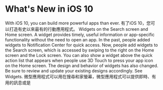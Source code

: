 
# What's New in iOS 10
With iOS 10, you can build more powerful apps than ever.
有了iOS 10，您可以打造有史以來最有的行動應用程式。
Widgets on the Search screen and Home screen. A widget provides timely, useful information or app-specific functionality without the need to open an app. In the past, people added widgets to Notification Center for quick access. Now, people add widgets to the Search screen, which is accessed by swiping to the right on the Home screen and the Lock screen. You can also show a widget above the quick action list that appears when people use 3D Touch to press your app icon on the Home screen. The design and behavior of widgets has also changed. Be sure to review and update your existing designs accordingly. See Widgets.
微型應用程式可以用在搜尋和家螢幕，微型應用程式可以提供即時、有用的訊息或是